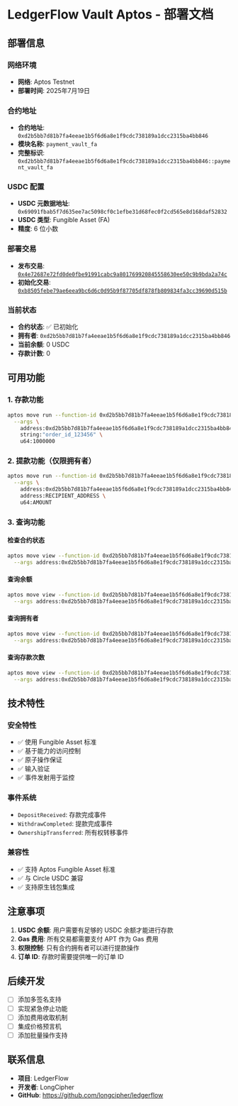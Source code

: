 # LedgerFlow Vault Aptos - 部署文档

## 部署信息

### 网络环境
- **网络**: Aptos Testnet
- **部署时间**: 2025年7月19日

### 合约地址
- **合约地址**: `0xd2b5bb7d81b7fa4eeae1b5f6d6a8e1f9cdc738189a1dcc2315ba4bb846`
- **模块名称**: `payment_vault_fa`
- **完整标识**: `0xd2b5bb7d81b7fa4eeae1b5f6d6a8e1f9cdc738189a1dcc2315ba4bb846::payment_vault_fa`

### USDC 配置
- **USDC 元数据地址**: `0x69091fbab5f7d635ee7ac5098cf0c1efbe31d68fec0f2cd565e8d168daf52832`
- **USDC 类型**: Fungible Asset (FA)
- **精度**: 6 位小数

### 部署交易
- **发布交易**: [`0x4e72687e72fd0de0fbe91991cabc9a801769920845558630ee50c9b9bda2a74c`](https://explorer.aptoslabs.com/txn/0x4e72687e72fd0de0fbe91991cabc9a801769920845558630ee50c9b9bda2a74c?network=testnet)
- **初始化交易**: [`0xb8505febe79ae6eea9bc6d6c0d95b9f87705df878fb809834fa3cc39690d515b`](https://explorer.aptoslabs.com/txn/0xb8505febe79ae6eea9bc6d6c0d95b9f87705df878fb809834fa3cc39690d515b?network=testnet)

### 当前状态
- **合约状态**: ✅ 已初始化
- **拥有者**: `0xd2b5bb7d81b7fa4eeae1b5f6d6a8e1f9cdc738189a1dcc2315ba4bb846`
- **当前余额**: 0 USDC
- **存款计数**: 0

## 可用功能

### 1. 存款功能
```bash
aptos move run --function-id 0xd2b5bb7d81b7fa4eeae1b5f6d6a8e1f9cdc738189a1dcc2315ba4bb846::payment_vault_fa::deposit \
  --args \
    address:0xd2b5bb7d81b7fa4eeae1b5f6d6a8e1f9cdc738189a1dcc2315ba4bb846 \
    string:"order_id_123456" \
    u64:1000000
```

### 2. 提款功能（仅限拥有者）
```bash
aptos move run --function-id 0xd2b5bb7d81b7fa4eeae1b5f6d6a8e1f9cdc738189a1dcc2315ba4bb846::payment_vault_fa::withdraw \
  --args \
    address:0xd2b5bb7d81b7fa4eeae1b5f6d6a8e1f9cdc738189a1dcc2315ba4bb846 \
    address:RECIPIENT_ADDRESS \
    u64:AMOUNT
```

### 3. 查询功能

#### 检查合约状态
```bash
aptos move view --function-id 0xd2b5bb7d81b7fa4eeae1b5f6d6a8e1f9cdc738189a1dcc2315ba4bb846::payment_vault_fa::vault_exists \
  --args address:0xd2b5bb7d81b7fa4eeae1b5f6d6a8e1f9cdc738189a1dcc2315ba4bb846
```

#### 查询余额
```bash
aptos move view --function-id 0xd2b5bb7d81b7fa4eeae1b5f6d6a8e1f9cdc738189a1dcc2315ba4bb846::payment_vault_fa::get_balance \
  --args address:0xd2b5bb7d81b7fa4eeae1b5f6d6a8e1f9cdc738189a1dcc2315ba4bb846
```

#### 查询拥有者
```bash
aptos move view --function-id 0xd2b5bb7d81b7fa4eeae1b5f6d6a8e1f9cdc738189a1dcc2315ba4bb846::payment_vault_fa::get_owner \
  --args address:0xd2b5bb7d81b7fa4eeae1b5f6d6a8e1f9cdc738189a1dcc2315ba4bb846
```

#### 查询存款次数
```bash
aptos move view --function-id 0xd2b5bb7d81b7fa4eeae1b5f6d6a8e1f9cdc738189a1dcc2315ba4bb846::payment_vault_fa::get_deposit_count \
  --args address:0xd2b5bb7d81b7fa4eeae1b5f6d6a8e1f9cdc738189a1dcc2315ba4bb846
```

## 技术特性

### 安全特性
- ✅ 使用 Fungible Asset 标准
- ✅ 基于能力的访问控制
- ✅ 原子操作保证
- ✅ 输入验证
- ✅ 事件发射用于监控

### 事件系统
- `DepositReceived`: 存款完成事件
- `WithdrawCompleted`: 提款完成事件
- `OwnershipTransferred`: 所有权转移事件

### 兼容性
- ✅ 支持 Aptos Fungible Asset 标准
- ✅ 与 Circle USDC 兼容
- ✅ 支持原生钱包集成

## 注意事项

1. **USDC 余额**: 用户需要有足够的 USDC 余额才能进行存款
2. **Gas 费用**: 所有交易都需要支付 APT 作为 Gas 费用
3. **权限控制**: 只有合约拥有者可以进行提款操作
4. **订单 ID**: 存款时需要提供唯一的订单 ID

## 后续开发

- [ ] 添加多签名支持
- [ ] 实现紧急停止功能
- [ ] 添加费用收取机制
- [ ] 集成价格预言机
- [ ] 添加批量操作支持

## 联系信息

- **项目**: LedgerFlow
- **开发者**: LongCipher
- **GitHub**: https://github.com/longcipher/ledgerflow
